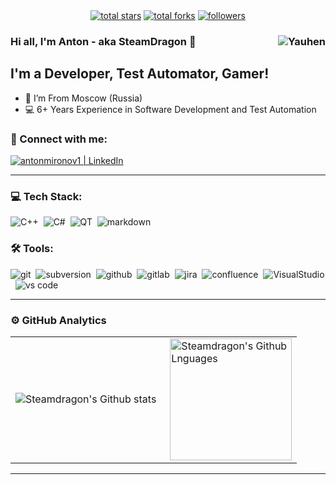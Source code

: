 <div align="center">
  <a href="https://www.youtube.com/c/YauhenKavalchuk?sub_confirmation=1">
 
  <a href="https://github.com/steamdragon?tab=repositories&sort=stargazers">
    <img alt="total stars" title="Total stars on GitHub" src="https://custom-icon-badges.herokuapp.com/badge/dynamic/json?logo=star&color=7c007c&labelColor=640464&label=Stars&style=for-the-badge&query=%24.stars&url=https://api.github-star-counter.workers.dev/user/steamdragon"/></a>
  <a href="https://github.com/steamdragon?tab=repositories&sort=stargazers">
    <img alt="total forks" title="Total forks on GitHub" src="https://custom-icon-badges.herokuapp.com/badge/dynamic/json?logo=fork&color=55960c&labelColor=488207&label=Forks&style=for-the-badge&query=%24.forks&url=https://api.github-star-counter.workers.dev/user/steamdragon"/></a>
  <a href="https://github.com/steamdragon">
    <img alt="followers" title="Follow me on Github" src="https://custom-icon-badges.herokuapp.com/github/followers/SteamDragon?color=236ad3&labelColor=1155ba&style=for-the-badge&logo=person-add&label=Follow&logoColor=white"/></a>
</div>

### Hi all, I'm Anton - aka SteamDragon 👋 <img align="right" src="https://komarev.com/ghpvc/?username=steamdragon&label=Profile%20Views%20&color=ff0000&style=flat-square" alt="Yauhen" />


## I'm a Developer, Test Automator, Gamer!

- 📍 I’m From Moscow (Russia)
- 💻 6+ Years Experience in Software Development and Test Automation

### 🤝 Connect with me:
[<img alt="antonmironov1 | LinkedIn" src="https://img.shields.io/badge/linkedin-0077B5.svg?&style=for-the-badge&logo=linkedin&logoColor=white" />][linkedin]

---

### 💻 Tech Stack:
<img alt="C++" src="https://img.shields.io/badge/c++-000.svg?&style=for-the-badge&logo=c%2B%2B&logoColor=fff" />&nbsp;
<img alt="C#" src="https://img.shields.io/badge/csharp-7610F7.svg?&style=for-the-badge&logo=csharp&logoColor=fff" />&nbsp;
<img alt="QT" src="https://img.shields.io/badge/QT-green.svg?&style=for-the-badge&logo=qt&logoColor=fff" />&nbsp;
<img alt="markdown" src="https://img.shields.io/badge/markdown-000.svg?&style=for-the-badge&logo=markdown&logoColor=fff" />&nbsp;

### 🛠 Tools:

<img alt="git" src="https://img.shields.io/badge/git-F05033.svg?&style=for-the-badge&logo=git&logoColor=fff" />&nbsp;
<img alt="subversion" src="https://img.shields.io/badge/svn-F05033.svg?&style=for-the-badge&logo=subversion&logoColor=fff" />&nbsp;
<img alt="github" src="https://img.shields.io/badge/github-000.svg?&style=for-the-badge&logo=github&logoColor=fff" />&nbsp;
<img alt="gitlab" src="https://img.shields.io/badge/gitlab-380D75.svg?&style=for-the-badge&logo=gitlab&logoColor=fff" />&nbsp;
<img alt="jira" src="https://img.shields.io/badge/jira-2D80FF.svg?&style=for-the-badge&logo=jira&logoColor=fff" />&nbsp;
<img alt="confluence" src="https://img.shields.io/badge/confluence-1F4D7D.svg?&style=for-the-badge&logo=confluence&logoColor=fff" />&nbsp;
<img alt="VisualStudio" src="https://img.shields.io/badge/visualstudio-5920B1.svg?&style=for-the-badge&logo=visualstudio&logoColor=fff" />&nbsp;
<img alt="vs code" src="https://img.shields.io/badge/vs code-007ACC.svg?&style=for-the-badge&logo=visual-studio-code&logoColor=fff" />&nbsp;

---

### ⚙️ GitHub Analytics

<table>
  <tr>
    <td>
      <img align="left" src="https://github-readme-streak-stats.herokuapp.com/?user=steamdragon&theme=algolia" alt="Steamdragon's Github stats" />
    </td>
    <td>
      <img height="195px" align="right" alt="Steamdragon's Github Lnguages" src="https://github-readme-stats-eight-theta.vercel.app/api/top-langs/?username=steamdragon&theme=algolia&layout=compact" />
    </td>
  </tr>
</table>

---


[linkedin]: https://linkedin.com/in/antonmironov1
